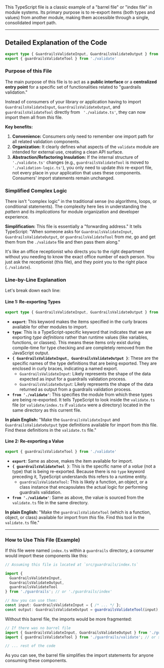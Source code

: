 This TypeScript file is a classic example of a "barrel file" or "index file" in module systems. Its primary purpose is to re-export items (both types and values) from another module, making them accessible through a single, consolidated import path.

---

## Detailed Explanation of the Code

```typescript
export type { GuardrailsValidateInput, GuardrailsValidateOutput } from './validate'
export { guardrailsValidateTool } from './validate'
```

### Purpose of this File

The main purpose of this file is to act as a **public interface** or a **centralized entry point** for a specific set of functionalities related to "guardrails validation."

Instead of consumers of your library or application having to import `GuardrailsValidateInput`, `GuardrailsValidateOutput`, and `guardrailsValidateTool` directly from ` './validate.ts'`, they can now import them all from *this* file.

**Key benefits:**

1.  **Convenience:** Consumers only need to remember one import path for all related validation components.
2.  **Organization:** It clearly defines what aspects of the `validate` module are intended for external use, creating a clean API surface.
3.  **Abstraction/Refactoring Insulation:** If the internal structure of ` './validate.ts'` changes (e.g., `guardrailsValidateTool` is moved to ` './validation-logic.ts'`), you only need to update *this* re-export file, not every place in your application that uses these components. Consumers' import statements remain unchanged.

### Simplified Complex Logic

There isn't "complex logic" in the traditional sense (no algorithms, loops, or conditional statements). The complexity here lies in understanding the *pattern* and its *implications* for module organization and developer experience.

**Simplification:** This file is essentially a "forwarding address." It tells TypeScript: "When someone asks for `GuardrailsValidateInput`, `GuardrailsValidateOutput`, or `guardrailsValidateTool` from *me*, go and get them from the `./validate` file and then pass them along."

It's like an office receptionist who directs you to the right department without you needing to know the exact office number of each person. You just ask the receptionist (this file), and they point you to the right place (`./validate`).

### Line-by-Line Explanation

Let's break down each line:

#### Line 1: Re-exporting Types

```typescript
export type { GuardrailsValidateInput, GuardrailsValidateOutput } from './validate'
```

*   **`export`**: This keyword makes the items specified in the curly braces available for other modules to import.
*   **`type`**: This is a TypeScript-specific keyword that indicates that we are exporting *type definitions* rather than runtime values (like variables, functions, or classes). This means these items only exist during compile-time for type checking and are completely removed from the JavaScript output.
*   **`{ GuardrailsValidateInput, GuardrailsValidateOutput }`**: These are the specific names of the type definitions that are being exported. They are enclosed in curly braces, indicating a named export.
    *   `GuardrailsValidateInput`: Likely represents the shape of the data expected as input for a guardrails validation process.
    *   `GuardrailsValidateOutput`: Likely represents the shape of the data returned as output from a guardrails validation process.
*   **`from './validate'`**: This specifies the module from which these types are being re-exported. It tells TypeScript to look inside the `validate.ts` file (or `validate/index.ts` if `validate` were a directory) located in the same directory as this current file.

**In plain English:** "Make the `GuardrailsValidateInput` and `GuardrailsValidateOutput` type definitions available for import from *this* file. Find these definitions in the `validate.ts` file."

#### Line 2: Re-exporting a Value

```typescript
export { guardrailsValidateTool } from './validate'
```

*   **`export`**: Same as above, makes the item available for import.
*   **`{ guardrailsValidateTool }`**: This is the specific name of a *value* (not a type) that is being re-exported. Because there is no `type` keyword preceding it, TypeScript understands this refers to a runtime entity.
    *   `guardrailsValidateTool`: This is likely a function, an object, or a class instance that encapsulates the actual logic for performing guardrails validation.
*   **`from './validate'`**: Same as above, the value is sourced from the `validate.ts` file in the same directory.

**In plain English:** "Make the `guardrailsValidateTool` (which is a function, object, or class) available for import from *this* file. Find this tool in the `validate.ts` file."

---

### How to Use This File (Example)

If this file were named `index.ts` within a `guardrails` directory, a consumer would import these components like this:

```typescript
// Assuming this file is located at `src/guardrails/index.ts`

import {
  GuardrailsValidateInput,
  GuardrailsValidateOutput,
  guardrailsValidateTool
} from './guardrails'; // or './guardrails/index'

// Now you can use them:
const input: GuardrailsValidateInput = { /* ... */ };
const output: GuardrailsValidateOutput = guardrailsValidateTool(input);
```

Without this barrel file, the imports would be more fragmented:

```typescript
// If there was no barrel file
import { GuardrailsValidateInput, GuardrailsValidateOutput } from './guardrails/validate';
import { guardrailsValidateTool } from './guardrails/validate'; // or sometimes, if from another file

// ... rest of the code
```

As you can see, the barrel file simplifies the import statements for anyone consuming these components.